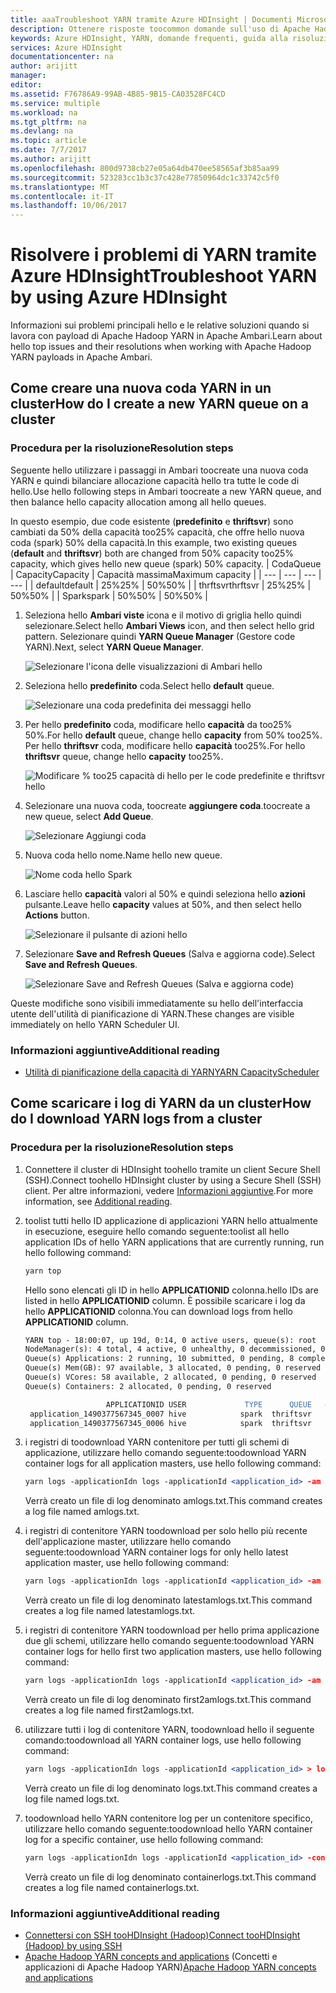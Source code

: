 ```yaml
---
title: aaaTroubleshoot YARN tramite Azure HDInsight | Documenti Microsoft
description: Ottenere risposte toocommon domande sull'uso di Apache Hadoop YARN e Azure HDInsight.
keywords: Azure HDInsight, YARN, domande frequenti, guida alla risoluzione dei problemi, domande comuni
services: Azure HDInsight
documentationcenter: na
author: arijitt
manager: 
editor: 
ms.assetid: F76786A9-99AB-4B85-9B15-CA03528FC4CD
ms.service: multiple
ms.workload: na
ms.tgt_pltfrm: na
ms.devlang: na
ms.topic: article
ms.date: 7/7/2017
ms.author: arijitt
ms.openlocfilehash: 800d9738cb27e05a64db470ee58565af3b85aa99
ms.sourcegitcommit: 523283cc1b3c37c428e77850964dc1c33742c5f0
ms.translationtype: MT
ms.contentlocale: it-IT
ms.lasthandoff: 10/06/2017
---
```

# <a name="troubleshoot-yarn-by-using-azure-hdinsight"></a><span data-ttu-id="1a2a2-104">Risolvere i problemi di YARN tramite Azure HDInsight</span><span class="sxs-lookup"><span data-stu-id="1a2a2-104">Troubleshoot YARN by using Azure HDInsight</span></span>

<span data-ttu-id="1a2a2-105">Informazioni sui problemi principali hello e le relative soluzioni quando si lavora con payload di Apache Hadoop YARN in Apache Ambari.</span><span class="sxs-lookup"><span data-stu-id="1a2a2-105">Learn about hello top issues and their resolutions when working with Apache Hadoop YARN payloads in Apache Ambari.</span></span>

## <a name="how-do-i-create-a-new-yarn-queue-on-a-cluster"></a><span data-ttu-id="1a2a2-106">Come creare una nuova coda YARN in un cluster</span><span class="sxs-lookup"><span data-stu-id="1a2a2-106">How do I create a new YARN queue on a cluster</span></span>


### <a name="resolution-steps"></a><span data-ttu-id="1a2a2-107">Procedura per la risoluzione</span><span class="sxs-lookup"><span data-stu-id="1a2a2-107">Resolution steps</span></span> 

<span data-ttu-id="1a2a2-108">Seguente hello utilizzare i passaggi in Ambari toocreate una nuova coda YARN e quindi bilanciare allocazione capacità hello tra tutte le code di hello.</span><span class="sxs-lookup"><span data-stu-id="1a2a2-108">Use hello following steps in Ambari toocreate a new YARN queue, and then balance hello capacity allocation among all hello queues.</span></span> 

<span data-ttu-id="1a2a2-109">In questo esempio, due code esistente (**predefinito** e **thriftsvr**) sono cambiati da 50% della capacità too25% capacità, che offre hello nuova coda (spark) 50% della capacità.</span><span class="sxs-lookup"><span data-stu-id="1a2a2-109">In this example, two existing queues (**default** and **thriftsvr**) both are changed from 50% capacity too25% capacity, which gives hello new queue (spark) 50% capacity.</span></span>
| <span data-ttu-id="1a2a2-110">Coda</span><span class="sxs-lookup"><span data-stu-id="1a2a2-110">Queue</span></span> | <span data-ttu-id="1a2a2-111">Capacity</span><span class="sxs-lookup"><span data-stu-id="1a2a2-111">Capacity</span></span> | <span data-ttu-id="1a2a2-112">Capacità massima</span><span class="sxs-lookup"><span data-stu-id="1a2a2-112">Maximum capacity</span></span> |
| --- | --- | --- | --- |
| <span data-ttu-id="1a2a2-113">default</span><span class="sxs-lookup"><span data-stu-id="1a2a2-113">default</span></span> | <span data-ttu-id="1a2a2-114">25%</span><span class="sxs-lookup"><span data-stu-id="1a2a2-114">25%</span></span> | <span data-ttu-id="1a2a2-115">50%</span><span class="sxs-lookup"><span data-stu-id="1a2a2-115">50%</span></span> |
| <span data-ttu-id="1a2a2-116">thrftsvr</span><span class="sxs-lookup"><span data-stu-id="1a2a2-116">thrftsvr</span></span> | <span data-ttu-id="1a2a2-117">25%</span><span class="sxs-lookup"><span data-stu-id="1a2a2-117">25%</span></span> | <span data-ttu-id="1a2a2-118">50%</span><span class="sxs-lookup"><span data-stu-id="1a2a2-118">50%</span></span> |
| <span data-ttu-id="1a2a2-119">Spark</span><span class="sxs-lookup"><span data-stu-id="1a2a2-119">spark</span></span> | <span data-ttu-id="1a2a2-120">50%</span><span class="sxs-lookup"><span data-stu-id="1a2a2-120">50%</span></span> | <span data-ttu-id="1a2a2-121">50%</span><span class="sxs-lookup"><span data-stu-id="1a2a2-121">50%</span></span> |

1. <span data-ttu-id="1a2a2-122">Seleziona hello **Ambari viste** icona e il motivo di griglia hello quindi selezionare.</span><span class="sxs-lookup"><span data-stu-id="1a2a2-122">Select hello **Ambari Views** icon, and then select hello grid pattern.</span></span> <span data-ttu-id="1a2a2-123">Selezionare quindi **YARN Queue Manager** (Gestore code YARN).</span><span class="sxs-lookup"><span data-stu-id="1a2a2-123">Next, select **YARN Queue Manager**.</span></span>

    ![Selezionare l'icona delle visualizzazioni di Ambari hello](media/hdinsight-troubleshoot-yarn/create-queue-1.png)
2. <span data-ttu-id="1a2a2-125">Seleziona hello **predefinito** coda.</span><span class="sxs-lookup"><span data-stu-id="1a2a2-125">Select hello **default** queue.</span></span>

    ![Selezionare una coda predefinita dei messaggi hello](media/hdinsight-troubleshoot-yarn/create-queue-2.png)
3. <span data-ttu-id="1a2a2-127">Per hello **predefinito** coda, modificare hello **capacità** da too25% 50%.</span><span class="sxs-lookup"><span data-stu-id="1a2a2-127">For hello **default** queue, change hello **capacity** from 50% too25%.</span></span> <span data-ttu-id="1a2a2-128">Per hello **thriftsvr** coda, modificare hello **capacità** too25%.</span><span class="sxs-lookup"><span data-stu-id="1a2a2-128">For hello **thriftsvr** queue, change hello **capacity** too25%.</span></span>

    ![Modificare % too25 capacità di hello per le code predefinite e thriftsvr hello](media/hdinsight-troubleshoot-yarn/create-queue-3.png)
4. <span data-ttu-id="1a2a2-130">Selezionare una nuova coda, toocreate **aggiungere coda**.</span><span class="sxs-lookup"><span data-stu-id="1a2a2-130">toocreate a new queue, select **Add Queue**.</span></span>

    ![Selezionare Aggiungi coda](media/hdinsight-troubleshoot-yarn/create-queue-4.png)

5. <span data-ttu-id="1a2a2-132">Nuova coda hello nome.</span><span class="sxs-lookup"><span data-stu-id="1a2a2-132">Name hello new queue.</span></span>

    ![Nome coda hello Spark](media/hdinsight-troubleshoot-yarn/create-queue-5.png)  

6. <span data-ttu-id="1a2a2-134">Lasciare hello **capacità** valori al 50% e quindi seleziona hello **azioni** pulsante.</span><span class="sxs-lookup"><span data-stu-id="1a2a2-134">Leave hello **capacity** values at 50%, and then select hello **Actions** button.</span></span>

    ![Selezionare il pulsante di azioni hello](media/hdinsight-troubleshoot-yarn/create-queue-6.png)  
7. <span data-ttu-id="1a2a2-136">Selezionare **Save and Refresh Queues** (Salva e aggiorna code).</span><span class="sxs-lookup"><span data-stu-id="1a2a2-136">Select **Save and Refresh Queues**.</span></span>

    ![Selezionare Save and Refresh Queues (Salva e aggiorna code)](media/hdinsight-troubleshoot-yarn/create-queue-7.png)  

<span data-ttu-id="1a2a2-138">Queste modifiche sono visibili immediatamente su hello dell'interfaccia utente dell'utilità di pianificazione di YARN.</span><span class="sxs-lookup"><span data-stu-id="1a2a2-138">These changes are visible immediately on hello YARN Scheduler UI.</span></span>

### <a name="additional-reading"></a><span data-ttu-id="1a2a2-139">Informazioni aggiuntive</span><span class="sxs-lookup"><span data-stu-id="1a2a2-139">Additional reading</span></span>

- [<span data-ttu-id="1a2a2-140">Utilità di pianificazione della capacità di YARN</span><span class="sxs-lookup"><span data-stu-id="1a2a2-140">YARN CapacityScheduler</span></span>](https://hadoop.apache.org/docs/r2.7.2/hadoop-yarn/hadoop-yarn-site/CapacityScheduler.html)


## <a name="how-do-i-download-yarn-logs-from-a-cluster"></a><span data-ttu-id="1a2a2-141">Come scaricare i log di YARN da un cluster</span><span class="sxs-lookup"><span data-stu-id="1a2a2-141">How do I download YARN logs from a cluster</span></span>


### <a name="resolution-steps"></a><span data-ttu-id="1a2a2-142">Procedura per la risoluzione</span><span class="sxs-lookup"><span data-stu-id="1a2a2-142">Resolution steps</span></span> 

1. <span data-ttu-id="1a2a2-143">Connettere il cluster di HDInsight toohello tramite un client Secure Shell (SSH).</span><span class="sxs-lookup"><span data-stu-id="1a2a2-143">Connect toohello HDInsight cluster by using a Secure Shell (SSH) client.</span></span> <span data-ttu-id="1a2a2-144">Per altre informazioni, vedere [Informazioni aggiuntive](#additional-reading-2).</span><span class="sxs-lookup"><span data-stu-id="1a2a2-144">For more information, see [Additional reading](#additional-reading-2).</span></span>

2. <span data-ttu-id="1a2a2-145">toolist tutti hello ID applicazione di applicazioni YARN hello attualmente in esecuzione, eseguire hello comando seguente:</span><span class="sxs-lookup"><span data-stu-id="1a2a2-145">toolist all hello application IDs of hello YARN applications that are currently running, run hello following command:</span></span>

    ```apache
    yarn top
    ```
    <span data-ttu-id="1a2a2-146">Hello sono elencati gli ID in hello **APPLICATIONID** colonna.</span><span class="sxs-lookup"><span data-stu-id="1a2a2-146">hello IDs are listed in hello **APPLICATIONID** column.</span></span> <span data-ttu-id="1a2a2-147">È possibile scaricare i log da hello **APPLICATIONID** colonna.</span><span class="sxs-lookup"><span data-stu-id="1a2a2-147">You can download logs from hello **APPLICATIONID** column.</span></span>

    ```apache
    YARN top - 18:00:07, up 19d, 0:14, 0 active users, queue(s): root
    NodeManager(s): 4 total, 4 active, 0 unhealthy, 0 decommissioned, 0 lost, 0 rebooted
    Queue(s) Applications: 2 running, 10 submitted, 0 pending, 8 completed, 0 killed, 0 failed
    Queue(s) Mem(GB): 97 available, 3 allocated, 0 pending, 0 reserved
    Queue(s) VCores: 58 available, 2 allocated, 0 pending, 0 reserved
    Queue(s) Containers: 2 allocated, 0 pending, 0 reserved

                      APPLICATIONID USER             TYPE      QUEUE   #CONT  #RCONT  VCORES RVCORES     MEM    RMEM  VCORESECS    MEMSECS %PROGR       TIME NAME
     application_1490377567345_0007 hive            spark  thriftsvr       1       0       1       0      1G      0G    1628407    2442611  10.00   18:20:20 Thrift JDBC/ODBC Server
     application_1490377567345_0006 hive            spark  thriftsvr       1       0       1       0      1G      0G    1628430    2442645  10.00   18:20:20 Thrift JDBC/ODBC Server
    ```

3. <span data-ttu-id="1a2a2-148">i registri di toodownload YARN contenitore per tutti gli schemi di applicazione, utilizzare hello comando seguente:</span><span class="sxs-lookup"><span data-stu-id="1a2a2-148">toodownload YARN container logs for all application masters, use hello following command:</span></span>
   
    ```apache
    yarn logs -applicationIdn logs -applicationId <application_id> -am ALL > amlogs.txt
    ```

    <span data-ttu-id="1a2a2-149">Verrà creato un file di log denominato amlogs.txt.</span><span class="sxs-lookup"><span data-stu-id="1a2a2-149">This command creates a log file named amlogs.txt.</span></span> 

4. <span data-ttu-id="1a2a2-150">i registri di contenitore YARN toodownload per solo hello più recente dell'applicazione master, utilizzare hello comando seguente:</span><span class="sxs-lookup"><span data-stu-id="1a2a2-150">toodownload YARN container logs for only hello latest application master, use hello following command:</span></span>

    ```apache
    yarn logs -applicationIdn logs -applicationId <application_id> -am -1 > latestamlogs.txt
    ```

    <span data-ttu-id="1a2a2-151">Verrà creato un file di log denominato latestamlogs.txt.</span><span class="sxs-lookup"><span data-stu-id="1a2a2-151">This command creates a log file named latestamlogs.txt.</span></span> 

4. <span data-ttu-id="1a2a2-152">i registri di contenitore YARN toodownload per hello prima applicazione due gli schemi, utilizzare hello comando seguente:</span><span class="sxs-lookup"><span data-stu-id="1a2a2-152">toodownload YARN container logs for hello first two application masters, use hello following command:</span></span>

    ```apache
    yarn logs -applicationIdn logs -applicationId <application_id> -am 1,2 > first2amlogs.txt 
    ```

    <span data-ttu-id="1a2a2-153">Verrà creato un file di log denominato first2amlogs.txt.</span><span class="sxs-lookup"><span data-stu-id="1a2a2-153">This command creates a log file named first2amlogs.txt.</span></span> 

5. <span data-ttu-id="1a2a2-154">utilizzare tutti i log di contenitore YARN, toodownload hello il seguente comando:</span><span class="sxs-lookup"><span data-stu-id="1a2a2-154">toodownload all YARN container logs, use hello following command:</span></span>

    ```apache
    yarn logs -applicationIdn logs -applicationId <application_id> > logs.txt
    ```

    <span data-ttu-id="1a2a2-155">Verrà creato un file di log denominato logs.txt.</span><span class="sxs-lookup"><span data-stu-id="1a2a2-155">This command creates a log file named logs.txt.</span></span> 

6. <span data-ttu-id="1a2a2-156">toodownload hello YARN contenitore log per un contenitore specifico, utilizzare hello comando seguente:</span><span class="sxs-lookup"><span data-stu-id="1a2a2-156">toodownload hello YARN container log for a specific container, use hello following command:</span></span>

    ```apache
    yarn logs -applicationIdn logs -applicationId <application_id> -containerId <container_id> > containerlogs.txt 
    ```

    <span data-ttu-id="1a2a2-157">Verrà creato un file di log denominato containerlogs.txt.</span><span class="sxs-lookup"><span data-stu-id="1a2a2-157">This command creates a log file named containerlogs.txt.</span></span>

### <span data-ttu-id="1a2a2-158"><a name="additional-reading-2"></a>Informazioni aggiuntive</span><span class="sxs-lookup"><span data-stu-id="1a2a2-158"><a name="additional-reading-2"></a>Additional reading</span></span>

- [<span data-ttu-id="1a2a2-159">Connettersi con SSH tooHDInsight (Hadoop)</span><span class="sxs-lookup"><span data-stu-id="1a2a2-159">Connect tooHDInsight (Hadoop) by using SSH</span></span>](https://docs.microsoft.com/en-us/azure/hdinsight/hdinsight-hadoop-linux-use-ssh-unix)
- <span data-ttu-id="1a2a2-160">[Apache Hadoop YARN concepts and applications](https://hortonworks.com/blog/apache-hadoop-yarn-concepts-and-applications/) (Concetti e applicazioni di Apache Hadoop YARN)</span><span class="sxs-lookup"><span data-stu-id="1a2a2-160">[Apache Hadoop YARN concepts and applications](https://hortonworks.com/blog/apache-hadoop-yarn-concepts-and-applications/)</span></span>








